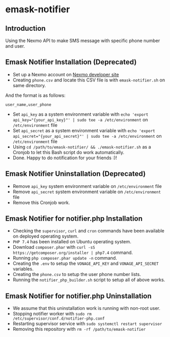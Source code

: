 # emask-notifier

## Introduction

Using the Nexmo API to make SMS message with specific phone number and user.

## Emask Notifier Installation (Deprecated)

- Set up a Nexmo account on [Nexmo developer site](https://dashboard.nexmo.com/)
- Creating `phone.csv` and locate this CSV file is with `emask-notifier.sh` on same directory.

And the format is as follows:
```
user_name,user_phone
```
- Set `api_key` as a system environment variable with `echo 'export api_key="{your_api_key}"' | sudo tee -a /etc/environment` on `/etc/environment` file
- Set `api_secret` as a system environment variable with `echo 'export api_secret="{your_api_secret}"' | sudo tee -a /etc/environment` on `/etc/environment` file
- Using `cd /path/to/emask-notifier/ && ./emask-notifier.sh` as a Cronjob to let this Bash script do work automatically.
- Done. Happy to do notification for your friends :)!

## Emask Notifier Uninstallation (Deprecated)

- Remove `api_key` system environment variable on `/etc/environment` file
- Remove `api_secret` system environment variable on `/etc/environment` file
- Remove this Cronjob work.

## Emask Notifier for notifier.php Installation

- Checking the `supervisor`, `curl` and `cron` commands have been available on deployed operating system.
- `PHP 7.4` has been installed on Ubuntu operating system.
- Download `composer.phar` with `curl -sS https://getcomposer.org/installer | php7.4` command.
- Running `php composer.phar update -n` command.
- Creating the `.env` to setup the `VONAGE_API_KEY` and `VONAGE_API_SECRET` variables.
- Creating the `phone.csv` to setup the user phone number lists.
- Running the `notifier_php_builder.sh` script to setup all of above works.

## Emask Notifier for notifier.php Uninstallation

- We assume that this uninstallation work is running with non-root user.
- Stopping notifier worker with `sudo rm /etc/supervisor/conf.d/notifier-php.conf`
- Restarting supervisor service with `sudo systemctl restart supervisor`
- Removing this repository with `rm -rf /path/to/emask-notifier`
